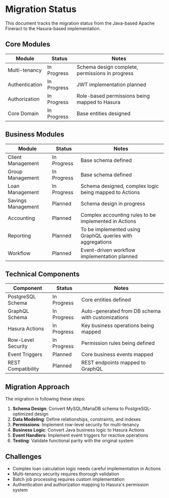 # Migration Status

This document tracks the migration status from the Java-based Apache Fineract to the Hasura-based implementation.

## Core Modules

| Module | Status | Notes |
|--------|--------|-------|
| Multi-tenancy | In Progress | Schema design complete, permissions in progress |
| Authentication | In Progress | JWT implementation planned |
| Authorization | In Progress | Role-based permissions being mapped to Hasura |
| Core Domain | In Progress | Base entities designed |

## Business Modules

| Module | Status | Notes |
|--------|--------|-------|
| Client Management | In Progress | Base schema defined |
| Group Management | In Progress | Base schema defined |
| Loan Management | In Progress | Schema designed, complex logic being mapped to Actions |
| Savings Management | Planned | Schema design in progress |
| Accounting | Planned | Complex accounting rules to be implemented in Actions |
| Reporting | Planned | To be implemented using GraphQL queries with aggregations |
| Workflow | Planned | Event-driven workflow implementation planned |

## Technical Components

| Component | Status | Notes |
|-----------|--------|-------|
| PostgreSQL Schema | In Progress | Core entities defined |
| GraphQL Schema | In Progress | Auto-generated from DB schema with customizations |
| Hasura Actions | In Progress | Key business operations being mapped |
| Row-Level Security | In Progress | Permission rules being defined |
| Event Triggers | Planned | Core business events mapped |
| REST Compatibility | Planned | REST endpoints mapped to GraphQL |

## Migration Approach

The migration is following these steps:

1. **Schema Design**: Convert MySQL/MariaDB schema to PostgreSQL-optimized design
2. **Data Modeling**: Define relationships, constraints, and indexes
3. **Permissions**: Implement row-level security for multi-tenancy
4. **Business Logic**: Convert Java business logic to Hasura Actions
5. **Event Handlers**: Implement event triggers for reactive operations
6. **Testing**: Validate functional parity with the original system

## Challenges

- Complex loan calculation logic needs careful implementation in Actions
- Multi-tenancy security requires thorough validation
- Batch job processing requires custom implementation
- Authentication and authorization mapping to Hasura's permission system